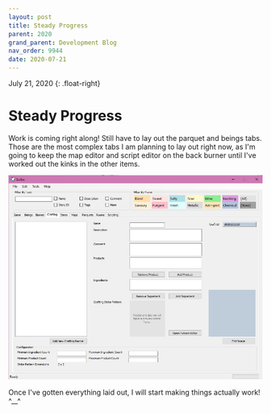 ```yaml
---
layout: post
title: Steady Progress
parent: 2020
grand_parent: Development Blog
nav_order: 9944
date: 2020-07-21
---
```

July 21, 2020
{: .float-right}

# Steady Progress

Work is coming right along!
Still have to lay out the parquet and beings tabs.
Those are the most complex tabs I am planning to lay out right now, as
I'm going to keep the map editor and script editor on the back burner until I've worked out the kinks in the other items.

![A screen shot of an early lay out of the crafting recipes tab.](image-2020-07-21.jpg)

Once I've gotten everything laid out, I will start making things actually work! ^__^
